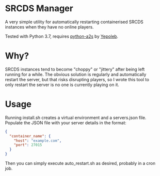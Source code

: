 # SRCDS Manager

A very simple utility for automatically restarting containerised SRCDS instances when they have no online players.

Tested with Python 3.7, requires [python-a2s](https://github.com/Yepoleb/python-a2s) by [Yepoleb](https://github.com/Yepoleb).
# Why?
SRCDS instances tend to become "choppy" or "jittery" after being left running for a while. The obvious solution is regularly and automatically restart the server, but that risks disrupting players, so I wrote this tool to only restart the server is no one is currently playing on it.
# Usage
Running install.sh creates a virtual environment and a servers.json file. Populate the JSON file with your server details in the format:
```json
{
  "container_name": {
    "host": "example.com",
    "port": 27015
  }
}
```
Then you can simply execute auto_restart.sh as desired, probably in a cron job.
